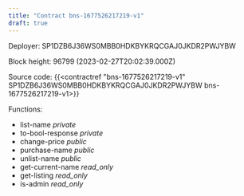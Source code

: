 ```yaml
---
title: "Contract bns-1677526217219-v1"
draft: true
---
```

Deployer: SP1DZB6J36WS0MBB0HDKBYKRQCGAJ0JKDR2PWJYBW


 



Block height: 96799 (2023-02-27T20:02:39.000Z)

Source code: {{<contractref "bns-1677526217219-v1" SP1DZB6J36WS0MBB0HDKBYKRQCGAJ0JKDR2PWJYBW bns-1677526217219-v1>}}

Functions:

* list-name _private_
* to-bool-response _private_
* change-price _public_
* purchase-name _public_
* unlist-name _public_
* get-current-name _read_only_
* get-listing _read_only_
* is-admin _read_only_
